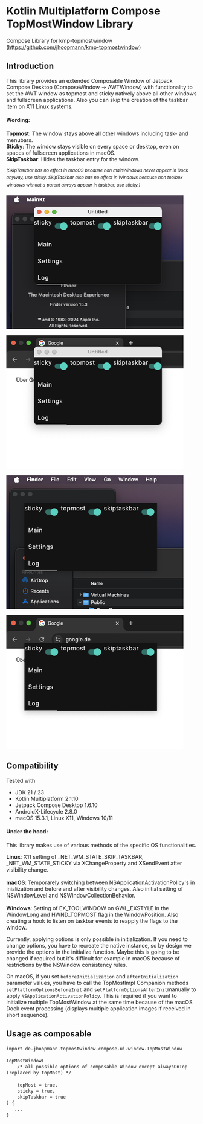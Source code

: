 # Kotlin Multiplatform Compose TopMostWindow Library

Compose Library for kmp-topmostwindow (https://github.com/jhoopmann/kmp-topmostwindow)

## Introduction
This library provides an extended Composable Window of Jetpack Compose Desktop (ComposeWindow -> AWTWindow) with functionality to set the AWT window as topmost and sticky natively above all other windows and fullscreen applications. Also you can skip the creation of the taskbar item on X11 Linux systems.

#### Wording:

**Topmost**: The window stays above all other windows including task- and menubars. \
**Sticky**: The window stays visible on every space or desktop, even on spaces of fullscreen applications in macOS. \
**SkipTaskbar**: Hides the taskbar entry for the window.

 *<sup>(SkipTaskbar has no effect in macOS because non mainWindows never appear in Dock anyway, use sticky.
 SkipTaskbar also has no effect in Windows because non toolbox windows without a parent always appear in taskbar, use sticky.) </sub>*


![TopMost as decorated on desktop space.](/doc/img/topmost-decorated.png)

![TopMost as decorated on foreign application  fullscreen space.](/doc/img/topmost-decorated-fullscreen.png)

![TopMost as undecorated on desktop space.](/doc/img/topmost.png)

![TopMost as undecorated on foreign application  fullscreen space.](/doc/img/topmost-fullscreen.png)

## Compatibility

Tested with
- JDK 21 / 23
- Kotlin Multiplatform 2.1.10
- Jetpack Compose Desktop 1.6.10
- AndroidX-Lifecycle 2.8.0
- macOS 15.3.1, Linux X11, Windows 10/11

#### Under the hood:

This library makes use of various methods of the specific OS functionalities.

**Linux**: X11 setting of _NET_WM_STATE_SKIP_TASKBAR, _NET_WM_STATE_STICKY via XChangeProperty and XSendEvent after visibility change. \
\
**macOS**: Temporarely switching between NSApplicationActivationPolicy's in inialization and before and after visibility changes. Also initial setting of NSWindowLevel and NSWindowCollectionBehavior. \
\
**Windows**: Setting of EX_TOOLWINDOW on GWL_EXSTYLE in the WindowLong and HWND_TOPMOST flag in the WindowPosition. Also creating a hook to listen on taskbar events to reapply the flags to the window.

Currently, applying options is only possible in initialization. If you need to change options, you have to recreate the native instance, so by design we provide the options in the initialize function. Maybe this is going to be changed if required but it's difficult for example in macOS because of restrictions by the NSWindow consistency rules.

On macOS, if you set ```beforeInitialization``` and ```afterInitialization``` parameter values, you have to call the TopMostImpl Companion methods ```setPlatformOptionsBeforeInit``` and ```setPlatformOptionsAfterInit```manually to apply ```NSApplicationActivationPolicy```. This is required if you want to initialize multiple TopMostWindow at the same time because of the macOS Dock event processing (displays multiple application images if received in short sequence).

## Usage as composable

```
import de.jhoopmann.topmostwindow.compose.ui.window.TopMostWindow

TopMostWindow(
    /* all possible options of composable Window except alwaysOnTop (replaced by topMost) */

    topMost = true,
    sticky = true,
    skipTaskbar = true
) {
   ...
}
```